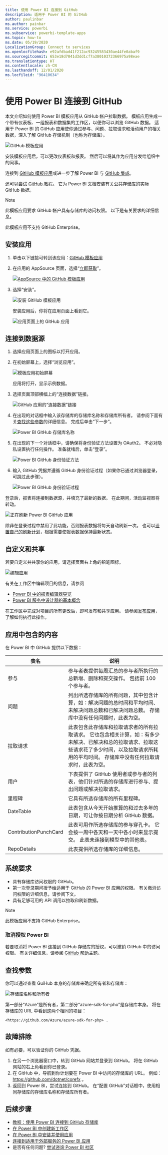 ```yaml
---
title: 使用 Power BI 连接到 GitHub
description: 适用于 Power BI 的 GitHub
author: paulinbar
ms.author: painbar
ms.service: powerbi
ms.subservice: powerbi-template-apps
ms.topic: how-to
ms.date: 05/19/2020
LocalizationGroup: Connect to services
ms.openlocfilehash: e92afdbad41f212ac93245583430ae44fe0abaf9
ms.sourcegitcommit: 653e18d7041d3dd1cf7a38010372366975a98eae
ms.translationtype: HT
ms.contentlocale: zh-CN
ms.lasthandoff: 12/01/2020
ms.locfileid: "96410634"
---
```

# <a name="connect-to-github-with-power-bi"></a>使用 Power BI 连接到 GitHub
本文介绍如何使用 Power BI 模板应用从 GitHub 帐户拉取数据。 模板应用生成一个带有仪表板、一组报表和数据集的工作区，以便你可以浏览 GitHub 数据。 适用于 Power BI 的 GitHub 应用使你通过参与、问题、拉取请求和活动用户的相关数据，深入了解 GitHub 存储机制（也称为存储库）。

![GitHub 模板应用](media/service-connect-to-github/service-github-app-report.png)

安装模板应用后，可以更改仪表板和报表。 然后可以将其作为应用分发给组织中的同事。

连接到 [GitHub 模板应用](https://app.powerbi.com/groups/me/getapps/services/pbi-contentpacks.pbiapps-github)或进一步了解 Power BI 与 [GitHub 集成](https://powerbi.microsoft.com/integrations/github)。

还可以尝试 [GitHub 教程](service-tutorial-connect-to-github.md)。 它为 Power BI 文档安装有关公共存储库的实际 GitHub 数据。

>[!NOTE]
>此模板应用要求 GitHub 帐户具有存储库的访问权限。 以下是有关要求的详细信息。
>
>此模板应用不支持 GitHub Enterprise。

## <a name="install-the-app"></a>安装应用

1. 单击以下链接可转到该应用：[GitHub 模板应用](https://app.powerbi.com/groups/me/getapps/services/pbi-contentpacks.pbiapps-github)

1. 在应用的 AppSource 页面，选择“[立即获取](https://app.powerbi.com/groups/me/getapps/services/pbi-contentpacks.pbiapps-github)”。

    [![AppSource 中的 GitHub 模板应用](media/service-connect-to-github/service-github-template-app-appsource-get-it-now.png)](https://app.powerbi.com/groups/me/getapps/services/pbi-contentpacks.pbiapps-github)

1. 选择“安装”。 

    ![安装 GitHub 模板应用](media/service-connect-to-github/service-regional-emergency-response-select-install.png)

    安装应用后，你将在应用页面上看到它。

   ![应用页面上的 GitHub 应用](media/service-connect-to-github/service-github-app-apps-page-icon.png)

## <a name="connect-to-data-sources"></a>连接到数据源

1. 选择应用页面上的图标以打开应用。

1. 在初始屏幕上，选择“浏览应用”。

   ![模板应用初始屏幕](media/service-connect-to-github/service-github-app-splash-screen.png)

   应用将打开，显示示例数据。

1. 选择页面顶部横幅上的“连接数据”链接。

   ![GitHub 应用的“连接数据”链接](media/service-connect-to-github/service-github-app-connect-data.png)

1. 在出现的对话框中输入该存储库的存储库名称和存储库所有者。 请参阅下面有关[查找这些参数](#FindingParams)的详细信息。 完成后单击“下一步”。

   ![Power BI GitHub 存储库名称](media/service-connect-to-github/power-bi-github-app-tutorial-connect.png)

1. 在出现的下一个对话框中，请确保将身份验证方法设置为 OAuth2。 不必对隐私设置执行任何操作。 准备就绪后，单击“登录”。

   ![Power BI GitHub 身份验证方法](media/service-connect-to-github/power-bi-github-authentication.png)

1. 输入 GitHub 凭据并遵循 GitHub 身份验证过程（如果你已通过浏览器登录，可跳过此步骤）。

   ![Power BI GitHub 身份验证过程](media/service-connect-to-github/power-bi-github-authenticate-process.png)


登录后，报表将连接到数据源，并填充了最新的数据。 在此期间，活动监视器将转动。

![正在刷新 Power BI GitHub 应用](media/service-connect-to-github/service-github-app-refresh-monitor.png)

除非在登录过程中禁用了此功能，否则报表数据将每天自动刷新一次。 也可以[设置自己的刷新计划](./refresh-scheduled-refresh.md)，根据需要使报表数据保持最新状态。

## <a name="customize-and-share"></a>自定义和共享

若要自定义并共享你的应用，请选择页面右上角的铅笔图标。

![编辑应用](media/service-template-apps-install-distribute/power-bi-template-app-edit-app.png)


有关在工作区中编辑项目的信息，请参阅
* [Power BI 中的报表编辑器导览](../create-reports/service-the-report-editor-take-a-tour.md)
* [Power BI 服务中设计器的基本概念](../fundamentals/service-basic-concepts.md)

在工作区中完成对项目的所有更改后，即可发布和共享应用。 请参阅[发布应用](../collaborate-share/service-create-distribute-apps.md#publish-your-app)，了解如何执行此操作。

## <a name="whats-included-in-the-app"></a>应用中包含的内容
在 Power BI 中 GitHub 提供以下数据：     

| 表名 | 说明 |
| --- | --- |
| 参与 |参与者表提供每周汇总的参与者所执行的总新增、删除和提交操作。 包括前 100 个参与者。 |
| 问题 |列出所选存储库的所有问题，其中包含计算，如：解决问题的总时间和平均时间、未解决问题总数和已解决问题总数。 存储库中没有任何问题时，此表为空。 |
| 拉取请求 |此表包含此存储库和拉取请求者的所有拉取请求。 它也包含相关计算，如：有多少未解决、已解决和总的拉取请求、拉取这些请求花了多少时间，以及拉取请求所耗用的平均时间。 存储库中没有任何拉取请求时，此表为空。 |
| 用户 |下表提供了 GitHub 使用者或参与者的列表，他们针对所选的存储库进行参与、提出问题或解决拉取请求。 |
| 里程碑 |它具有所选存储库的所有里程碑。 |
| DateTable |此表包含从今天开始推算的和过去多年的日期，可让你按日期分析 GitHub 数据。 |
| ContributionPunchCard |此表可用作所选存储库的参与穿孔卡。 它会按一周中各天和一天中各小时来显示提交。 此表未连接到模型中的其他表。 |
| RepoDetails |此表提供所选存储库的详细信息。 |

## <a name="system-requirements"></a>系统要求
* 具有存储库访问权限的 GitHub。  
* 第一次登录期间授予给适用于 GitHub 的 Power BI 应用的权限。 有关撤消访问权限的详细信息，请参阅下文。  
* 具有足够可用的 API 调用以拉取和刷新数据。
>[!NOTE]
>此模板应用不支持 GitHub Enterprise。

### <a name="de-authorize-power-bi"></a>取消授权 Power BI
若要取消将 Power BI 连接到 GitHub 存储库的授权，可以撤销 GitHub 中的访问权限。 有关详细信息，请参阅 [GitHub 帮助](https://help.github.com/articles/keeping-your-ssh-keys-and-application-access-tokens-safe/#reviewing-your-authorized-applications-oauth)主题。

<a name="FindingParams"></a>
## <a name="finding-parameters"></a>查找参数
你可以通过查看 GuiHub 本身的存储库来确定所有者和存储库：

![存储库名称和所有者](media/service-connect-to-github/github_ownerrepo.png)

第一部分“Azure”是所有者，第二部分“azure-sdk-for-pho”是存储库本身。  将在存储库的 URL 中看到这两个相同的项目：

```console
<https://github.com/Azure/azure-sdk-for-php> .
```

## <a name="troubleshooting"></a>故障排除
如有必要，可以验证你的 GitHub 凭据。  

1. 在另一个浏览器窗口中，转到 GitHub 网站并登录到 GitHub。 将在 GitHub 网站的右上角看到你已登录。    
2. 在 GitHub 中，导航到你计划要在 Power BI 中访问的存储库的 URL。 例如： https://github.com/dotnet/corefx 。  
3. 返回到 Power BI，尝试连接到 GitHub。 在“配置 GitHub”对话框中，使用相同存储库的存储库名称和存储库所有者。  

## <a name="next-steps"></a>后续步骤

* [教程：使用 Power BI 连接到 GitHub 存储库](service-tutorial-connect-to-github.md)
* [在 Power BI 中创建新工作区](../collaborate-share/service-create-the-new-workspaces.md)
* [在 Power BI 中安装并使用应用](../consumer/end-user-apps.md)
* [连接到适用于外部服务的 Power BI 应用](service-connect-to-services.md)
* 是否有任何问题? [尝试咨询 Power BI 社区](https://community.powerbi.com/)

